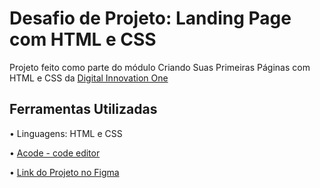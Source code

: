 # Desafio de Projeto: Landing Page com HTML e CSS

Projeto feito como parte do módulo Criando Suas Primeiras Páginas com HTML e CSS da [Digital Innovation One](web.dio.me)

## Ferramentas Utilizadas
• Linguagens: HTML e CSS

• [Acode - code editor](https://play.google.com/store/apps/details?id=com.foxdebug.acodefree)

• [Link do Projeto no Figma](https://www.figma.com/file/3PiokoJj9IhGDnNiWAJbz7/DIO---Desafio-01?node-id=2%3A6)